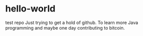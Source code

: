 # hello-world
test repo
Just trying to get a hold of github. To learn more Java programming and maybe one day contributing to bitcoin.
